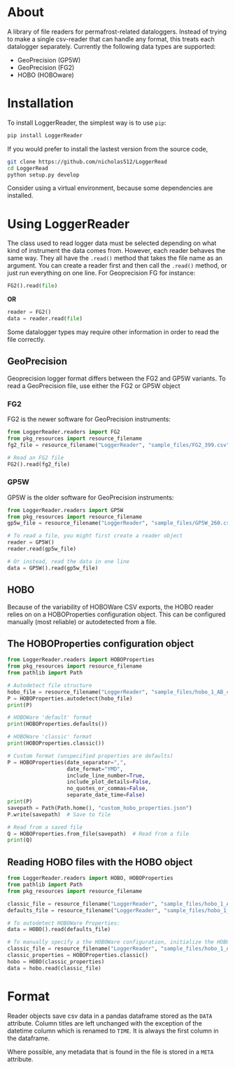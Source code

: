 # About
A library of file readers for permafrost-related dataloggers. Instead of trying to make a single csv-reader that can handle any format, this treats each datalogger separately. Currently the following data types are supported:

* GeoPrecision (GP5W)
* GeoPrecision (FG2)
* HOBO (HOBOware)

# Installation
To install LoggerReader, the simplest way is to use `pip`:
```bash
pip install LoggerReader
```

If you would prefer to install the lastest version from the source code, 
```bash
git clone https://github.com/nicholas512/LoggerRead
cd LoggerRead
python setup.py develop
```
Consider using a virtual environment, because some dependencies are installed.

# Using LoggerReader
The class used to read logger data must be selected depending on what kind of instrument the data comes from. However, each reader behaves the same way. They all have the `.read()` method that takes the file name as an argument. You can create a reader first and then call the `.read()` method, or just run everything on one line. For Geoprecision FG for instance:

```python
FG2().read(file)
```
**OR**
```python
reader = FG2()
data = reader.read(file)
```
Some datalogger types may require other information in order to read the file correctly.

## GeoPrecision
Geoprecision logger format differs between the FG2 and GP5W variants. To read a GeoPrecision file, use either the FG2 or GP5W object
### FG2
FG2 is the newer software for GeoPrecision instruments:

```python
from LoggerReader.readers import FG2
from pkg_resources import resource_filename
fg2_file = resource_filename("LoggerReader", "sample_files/FG2_399.csv")

# Read an FG2 file
FG2().read(fg2_file)
```

### GP5W
GP5W is the older software for GeoPrecision instruments:

```python
from LoggerReader.readers import GP5W
from pkg_resources import resource_filename
gp5w_file = resource_filename("LoggerReader", "sample_files/GP5W_260.csv")

# To read a file, you might first create a reader object 
reader = GP5W()
reader.read(gp5w_file)

# Or instead, read the data in one line
data = GP5W().read(gp5w_file)
```
## HOBO
Because of the variability of HOBOWare CSV exports, the HOBO reader relies on on a HOBOProperties configuration object. This can be configured manually (most reliable) or autodetected from a file.

## The HOBOProperties configuration object

```python
from LoggerReader.readers import HOBOProperties
from pkg_resources import resource_filename
from pathlib import Path

# Autodetect file structure
hobo_file = resource_filename("LoggerReader", "sample_files/hobo_1_AB_classic.csv")
P = HOBOProperties.autodetect(hobo_file)
print(P)

# HOBOWare 'default' format
print(HOBOProperties.defaults())

# HOBOWare 'classic' format
print(HOBOProperties.classic())

# Custom format (unspecified properties are defaults)
P = HOBOProperties(date_separator=",",
                   date_format="YMD",
                   include_line_number=True,
                   include_plot_details=False,
                   no_quotes_or_commas=False,
                   separate_date_time=False)
print(P)
savepath = Path(Path.home(), "custom_hobo_properties.json")
P.write(savepath)  # Save to file

# Read from a saved file
Q = HOBOProperties.from_file(savepath)  # Read from a file
print(Q)
```

## Reading HOBO files with the HOBO object

```python
from LoggerReader.readers import HOBO, HOBOProperties
from pathlib import Path
from pkg_resources import resource_filename

classic_file = resource_filename("LoggerReader", "sample_files/hobo_1_AB_classic.csv")
defaults_file = resource_filename("LoggerReader", "sample_files/hobo_1_AB_defaults.csv")

# To autodetect HOBOWare Properties:
data = HOBO().read(defaults_file)

# To manually specify a the HOBOWare configuration, initialize the HOBO reader with a HOBOProperties object
classic_file = resource_filename("LoggerReader", "sample_files/hobo_1_AB_classic.csv")
classic_properties = HOBOProperties.classic()
hobo = HOBO(classic_properties)
data = hobo.read(classic_file)
```

# Format
Reader objects save csv data in a pandas dataframe stored as the `DATA` attribute.  Column titles are left unchanged with the exception of the datetime column which is renamed to `TIME`. It is always the first column in the dataframe.

Where possible, any metadata that is found in the file is stored in a `META` attribute.

